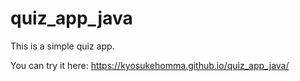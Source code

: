 # quiz_app_java
This is a simple quiz app.

You can try it here: https://kyosukehomma.github.io/quiz_app_java/
